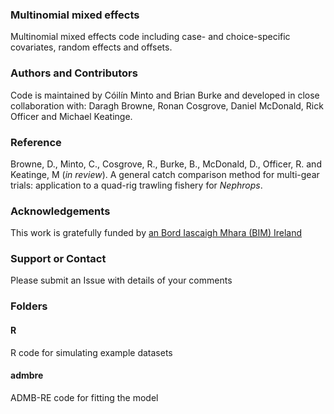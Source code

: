 ### Multinomial mixed effects
Multinomial mixed effects code including case- and choice-specific covariates, random effects and offsets.

### Authors and Contributors
Code is maintained by Cóilín Minto and Brian Burke and developed in close collaboration with: Daragh Browne, Ronan Cosgrove, Daniel McDonald, Rick Officer and Michael Keatinge.

### Reference
Browne, D., Minto, C., Cosgrove, R., Burke, B., McDonald, D., Officer, R. and Keatinge, M (_in review_). A general catch comparison method for multi-gear trials: application to a quad-rig trawling fishery for _Nephrops_.

### Acknowledgements
This work is gratefully funded by [an Bord Iascaigh Mhara (BIM) Ireland](http://www.bim.ie)

### Support or Contact
Please submit an Issue with details of your comments 

### Folders

#### R
R code for simulating example datasets

#### admbre
ADMB-RE code for fitting the model
